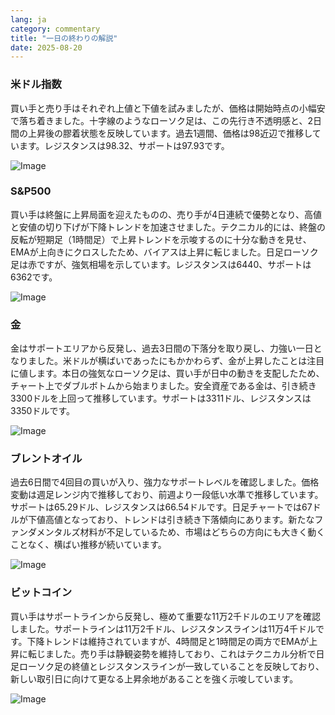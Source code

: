 ```yaml
---
lang: ja
category: commentary
title: "一日の終わりの解説"
date: 2025-08-20
---
```


### 米ドル指数

買い手と売り手はそれぞれ上値と下値を試みましたが、価格は開始時点の小幅安で落ち着きました。十字線のようなローソク足は、この先行き不透明感と、2日間の上昇後の膠着状態を反映しています。過去1週間、価格は98近辺で推移しています。レジスタンスは98.32、サポートは97.93です。

![Image](https://markleighedu.github.io/img/Aug-2025/20-Aug-2025/usdindex.jpg)

### S&P500

買い手は終盤に上昇局面を迎えたものの、売り手が4日連続で優勢となり、高値と安値の切り下げが下降トレンドを加速させました。テクニカル的には、終盤の反転が短期足（1時間足）で上昇トレンドを示唆するのに十分な動きを見せ、EMAが上向きにクロスしたため、バイアスは上昇に転じました。日足ローソク足は赤ですが、強気相場を示しています。レジスタンスは6440、サポートは6362です。

![Image](https://markleighedu.github.io/img/Aug-2025/20-Aug-2025/sp500.jpg)

### 金

金はサポートエリアから反発し、過去3日間の下落分を取り戻し、力強い一日となりました。米ドルが横ばいであったにもかかわらず、金が上昇したことは注目に値します。本日の強気なローソク足は、買い手が日中の動きを支配したため、チャート上でダブルボトムから始まりました。安全資産である金は、引き続き3300ドルを上回って推移しています。サポートは3311ドル、レジスタンスは3350ドルです。

![Image](https://markleighedu.github.io/img/Aug-2025/20-Aug-2025/gold.jpg)

### ブレントオイル

過去6日間で4回目の買いが入り、強力なサポートレベルを確認しました。価格変動は週足レンジ内で推移しており、前週より一段低い水準で推移しています。サポートは65.29ドル、レジスタンスは66.54ドルです。日足チャートでは67ドルが下値高値となっており、トレンドは引き続き下落傾向にあります。新たなファンダメンタルズ材料が不足しているため、市場はどちらの方向にも大きく動くことなく、横ばい推移が続いています。

![Image](https://markleighedu.github.io/img/Aug-2025/20-Aug-2025/brentoil.jpg)

### ビットコイン

買い手はサポートラインから反発し、極めて重要な11万2千ドルのエリアを確認しました。サポートラインは11万2千ドル、レジスタンスラインは11万4千ドルです。下降トレンドは維持されていますが、4時間足と1時間足の両方でEMAが上昇に転じました。売り手は静観姿勢を維持しており、これはテクニカル分析で日足ローソク足の終値とレジスタンスラインが一致していることを反映しており、新しい取引日に向けて更なる上昇余地があることを強く示唆しています。

![Image](https://markleighedu.github.io/img/Aug-2025/20-Aug-2025/bitcoin.jpg)

